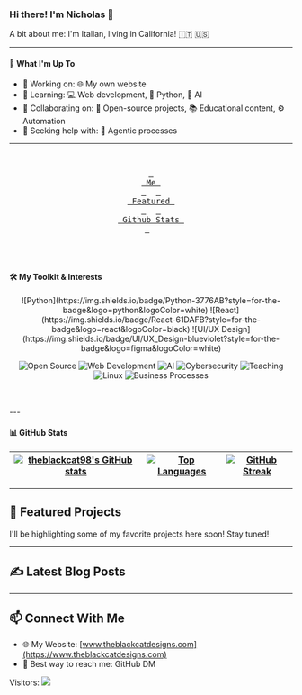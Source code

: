 ### Hi there! I'm Nicholas 👋

A bit about me: I'm Italian, living in California! 🇮🇹 🇺🇸

---

#### 🚀 What I'm Up To

- 🔭 Working on: 🌐 My own website
- 🌱 Learning: 💻 Web development, 🐍 Python, 🤖 AI
- 👯 Collaborating on: 🤝 Open-source projects, 📚 Educational content, ⚙️ Automation
- 🤔 Seeking help with: 🧠 Agentic processes

---

<div align="center">
<br>

  <a href="#installation"><kbd> <br> Me <br> </kbd></a>&ensp;&ensp;
  <a href="#screenshots"><kbd> <br> Featured <br> </kbd></a>&ensp;&ensp;
  <a href="#keybindings"><kbd> <br> Github Stats <br> </kbd></a>&ensp;&ensp;

</div><br><br>

#### 🛠️ My Toolkit & Interests

<!-- Skill Badges -->
<div align="center">
![Python](https://img.shields.io/badge/Python-3776AB?style=for-the-badge&logo=python&logoColor=white)
![React](https://img.shields.io/badge/React-61DAFB?style=for-the-badge&logo=react&logoColor=black)
![UI/UX Design](https://img.shields.io/badge/UI/UX_Design-blueviolet?style=for-the-badge&logo=figma&logoColor=white)

<!-- Interest Badges -->
![Open Source](https://img.shields.io/badge/Open_Source-306998?style=for-the-badge&logo=opensourceinitiative&logoColor=white)
![Web Development](https://img.shields.io/badge/Web_Development-F06529?style=for-the-badge&logo=html5&logoColor=white)
![AI](https://img.shields.io/badge/AI-FF69B4?style=for-the-badge&logo=tensorflow&logoColor=white)
![Cybersecurity](https://img.shields.io/badge/Cybersecurity-1E90FF?style=for-the-badge&logo=kalilinux&logoColor=white)
![Teaching](https://img.shields.io/badge/Teaching-purple?style=for-the-badge&logo=googleclassroom&logoColor=white)
![Linux](https://img.shields.io/badge/Linux-FCC624?style=for-the-badge&logo=linux&logoColor=black)
![Business Processes](https://img.shields.io/badge/Business_Processes-blueviolet?style=for-the-badge)
</div><br><br>
---

#### 📊 GitHub Stats

[![theblackcat98's GitHub stats](https://github-readme-stats.vercel.app/api?username=theblackcat98&show_icons=true&theme=radical&hide_border=true)](https://github.com/anuraghazra/github-readme-stats) | [![Top Languages](https://github-readme-stats.vercel.app/api/top-langs/?username=theblackcat98&layout=compact&theme=radical&hide_border=true)](https://github.com/anuraghazra/github-readme-stats) | [![GitHub Streak](https://github-readme-streak-stats.herokuapp.com/?user=theblackcat98&theme=radical&hide_border=true)](https://git.io/streak-stats)
|--|--|--|

---

## 🚀 Featured Projects

<!-- This section is for highlighting your key projects. You can add 2-3 projects here. -->
<!-- Example:
### [Project Name](link-to-repo)
A brief description of your project.
[Live Demo](link-to-live-demo) (Optional)
-->
I'll be highlighting some of my favorite projects here soon! Stay tuned!

---

## ✍️ Latest Blog Posts

<!-- BLOG-POST-LIST:START -->
<!-- This section will be automatically populated with your latest blog posts. -->
<!-- BLOG-POST-LIST:END -->
<!-- *To enable automatic blog post listing, you'll need to set up a GitHub Action. See: gautamkrishnar/blog-post-workflow@master -->

---

## 📫 Connect With Me

- 🌐 My Website: [www.theblackcatdesigns.com](https://www.theblackcatdesigns.com)
- 📧 Best way to reach me: GitHub DM

<p align="center">
  
  Visitors: <img src="https://profile-counter.glitch.me/theblackcat98/count.svg" />
  
</p>
